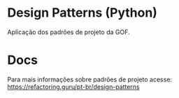 # Design Patterns (Python)

Aplicação dos padrões de projeto da GOF.

# Docs

Para mais informações sobre padrões de projeto acesse: https://refactoring.guru/pt-br/design-patterns
